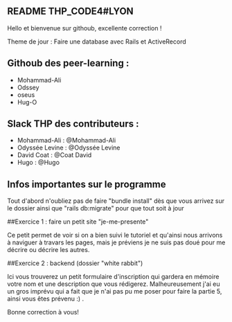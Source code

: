 ## README THP_CODE4#LYON

Hello et bienvenue sur githoub, excellente correction !

Theme de jour : Faire une database avec Rails et ActiveRecord



## Githoub des peer-learning :

* Mohammad-Ali
* Odssey
* oseus
* Hug-O

## Slack THP des contributeurs :

* Mohammad-Ali : @Mohammad-Ali
* Odyssée Levine : @Odyssée Levine
* David Coat : @Coat David
* Hugo : @Hugo


## Infos importantes sur le programme

Tout d'abord n'oubliez pas de faire 
"bundle install" dès que vous arrivez sur le dossier ainsi que
"rails db:migrate" pour que tout soit à jour


##Exercice 1 : faire un petit site "je-me-presente"

Ce petit permet de voir si on a bien suivi le tutoriel et qu'ainsi nous arrivons à naviguer à travars les pages, mais je préviens je ne suis pas doué pour me décrire ou décrire les autres.


##Exercice 2 : backend (dossier "white rabbit")

Ici vous trouverez un petit formulaire d'inscription qui gardera en mémoire votre nom et une description que vous rédigerez. Malheureusement j'ai eu un gros imprévu qui a fait que je n'ai pas pu me poser pour faire la partie 5, ainsi vous êtes prévenu :) .


Bonne correction à vous! 
